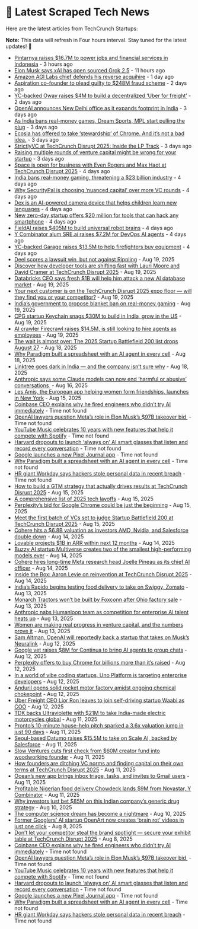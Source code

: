 
# 📰 Latest Scraped Tech News

Here are the latest articles from TechCrunch Startups:

**Note:** This data will refresh in Four hours interval. Stay tuned for the latest updates! 🔄
- [Pintarnya raises $16.7M to power jobs and financial services in Indonesia](https://techcrunch.com/2025/08/24/pintarnya-raises-16-7m-to-power-jobs-and-financial-services-in-indonesia/) - 3 hours ago
- [Elon Musk says xAI has open sourced Grok 2.5](https://techcrunch.com/2025/08/24/elon-musk-says-xai-has-open-sourced-grok-2-5/) - 11 hours ago
- [Amazon AGI Labs chief defends his reverse acquihire](https://techcrunch.com/2025/08/23/amazon-agi-labs-chief-defends-his-reverse-acquihire/) - 1 day ago
- [Aspiration co-founder to plead guilty to $248M fraud scheme](https://techcrunch.com/2025/08/22/aspiration-co-founder-to-plead-guilty-to-248m-fraud-scheme/) - 2 days ago
- [YC-backed Oway raises $4M to build a decentralized ‘Uber for freight’](https://techcrunch.com/2025/08/22/yc-backed-oway-raises-4m-to-build-a-decentralized-uber-for-freight/) - 2 days ago
- [OpenAI announces New Delhi office as it expands footprint in India](https://techcrunch.com/2025/08/21/openai-announces-new-delhi-office-as-it-expands-footprint-in-india/) - 3 days ago
- [As India bans real-money games, Dream Sports, MPL start pulling the plug](https://techcrunch.com/2025/08/21/as-india-bans-real-money-games-dream-sports-mpl-start-pulling-the-plug/) - 3 days ago
- [Ecosia has offered to take ‘stewardship’ of Chrome. And it’s not a bad idea.](https://techcrunch.com/2025/08/21/ecosia-has-offered-to-take-stewardship-of-chrome-and-its-not-a-bad-idea/) - 3 days ago
- [StrictlyVC at TechCrunch Disrupt 2025: Inside the LP Track](https://techcrunch.com/2025/08/21/strictlyvc-at-techcrunch-disrupt-2025-inside-the-lp-track/) - 3 days ago
- [Raising multiple rounds of venture capital might be wrong for your startup](https://techcrunch.com/2025/08/21/raising-multiple-rounds-of-venture-capital-might-be-wrong-for-your-startup/) - 3 days ago
- [Space is open for business with Even Rogers and Max Haot at TechCrunch Disrupt 2025](https://techcrunch.com/2025/08/20/space-is-open-for-business-with-even-rogers-and-max-haot-at-techcrunch-disrupt-2025/) - 4 days ago
- [India bans real-money gaming, threatening a $23 billion industry](https://techcrunch.com/2025/08/20/india-bans-real-money-gaming-threatening-a-23-billion-industry/) - 4 days ago
- [Why SecurityPal is choosing ‘nuanced capital’ over more VC rounds](https://techcrunch.com/podcast/why-securitypal-is-choosing-nuanced-capital-over-more-vc-rounds/) - 4 days ago
- [Dex is an AI-powered camera device that helps children learn new languages](https://techcrunch.com/2025/08/20/dex-is-an-ai-powered-camera-device-that-helps-children-learn-new-languages/) - 4 days ago
- [New zero-day startup offers $20 million for tools that can hack any smartphone](https://techcrunch.com/2025/08/20/new-zero-day-startup-offers-20-million-for-tools-that-can-hack-any-smartphone/) - 4 days ago
- [FieldAI raises $405M to build universal robot brains](https://techcrunch.com/2025/08/20/fieldai-raises-405m-to-build-universal-robot-brains/) - 4 days ago
- [Y Combinator alum SRE.ai raises $7.2M for DevOps AI agents](https://techcrunch.com/2025/08/20/sre-ai-launches-to-automate-complex-enterprise-workflows/) - 4 days ago
- [YC-backed Garage raises $13.5M to help firefighters buy equipment](https://techcrunch.com/2025/08/20/yc-backed-garage-raises-13-5m-to-help-firefighters-buy-equipment/) - 4 days ago
- [Deel scores a lawsuit win, but not against Rippling](https://techcrunch.com/2025/08/19/deel-scores-a-lawsuit-win-but-not-against-rippling/) - Aug 19, 2025
- [Discover how developer tools are shifting fast with Lauri Moore and David Cramer at TechCrunch Disrupt 2025](https://techcrunch.com/2025/08/19/discover-how-developer-tools-are-shifting-fast-with-lauri-moore-and-david-cramer-at-techcrunch-disrupt-2025/) - Aug 19, 2025
- [Databricks CEO says fresh $1B will help him attack a new AI database market](https://techcrunch.com/2025/08/19/databricks-ceo-says-fresh-1b-will-help-him-attack-a-new-ai-database-market/) - Aug 19, 2025
- [Your next customer is on the TechCrunch Disrupt 2025 expo floor — will they find you or your competitor?](https://techcrunch.com/2025/08/19/your-next-customer-is-on-the-techcrunch-disrupt-2025-expo-floor-will-they-find-you-or-your-competitor/) - Aug 19, 2025
- [India’s government to propose blanket ban on real-money gaming](https://techcrunch.com/2025/08/19/indias-government-to-propose-blanket-ban-on-real-money-gaming/) - Aug 19, 2025
- [CPG startup Keychain snags $30M to build in India, grow in the US](https://techcrunch.com/2025/08/19/cpg-startup-keychain-snags-30m-to-build-in-india-grow-in-the-u-s/) - Aug 19, 2025
- [AI crawler Firecrawl raises $14.5M, is still looking to hire agents as employees](https://techcrunch.com/2025/08/19/ai-crawler-firecrawl-raises-14-5m-is-still-looking-to-hire-agents-as-employees/) - Aug 19, 2025
- [The wait is almost over: The 2025 Startup Battlefield 200 list drops August 27](https://techcrunch.com/2025/08/18/the-wait-is-almost-over-the-2025-startup-battlefield-200-list-drops-august-27/) - Aug 18, 2025
- [Why Paradigm built a spreadsheet with an AI agent in every cell](https://techcrunch.com/2025/08/18/why-paradigm-built-a-spreadsheet-with-an-ai-agent-in-every-cell/) - Aug 18, 2025
- [Linktree goes dark in India — and the company isn’t sure why](https://techcrunch.com/2025/08/18/linktree-goes-dark-in-india-and-the-company-isnt-sure-why/) - Aug 18, 2025
- [Anthropic says some Claude models can now end ‘harmful or abusive’ conversations ](https://techcrunch.com/2025/08/16/anthropic-says-some-claude-models-can-now-end-harmful-or-abusive-conversations/) - Aug 16, 2025
- [Les Amis, the European app helping women form friendships, launches in New York](https://techcrunch.com/2025/08/15/les-amis-the-european-app-helping-women-form-friendships-launches-in-new-york/) - Aug 15, 2025
- [Coinbase CEO explains why he fired engineers who didn’t try AI immediately](https://techcrunch.com/2025/08/22/coinbase-ceo-explains-why-he-fired-engineers-who-didnt-try-ai-immediately/) - Time not found
- [OpenAI lawyers question Meta’s role in Elon Musk’s $97B takeover bid ](https://techcrunch.com/2025/08/21/openai-lawyers-question-metas-role-in-elon-musks-97b-takeover-bid/) - Time not found
- [YouTube Music celebrates 10 years with new features that help it compete with Spotify](https://techcrunch.com/2025/08/21/youtube-music-celebrates-10-years-with-new-features-that-help-it-compete-with-spotify/) - Time not found
- [Harvard dropouts to launch ‘always on’ AI smart glasses that listen and record every conversation](https://techcrunch.com/2025/08/20/harvard-dropouts-to-launch-always-on-ai-smart-glasses-that-listen-and-record-every-conversation/) - Time not found
- [Google launches a new Pixel Journal app](https://techcrunch.com/2025/08/20/google-launches-a-new-pixel-journal-app/) - Time not found
- [Why Paradigm built a spreadsheet with an AI agent in every cell](https://techcrunch.com/2025/08/18/why-paradigm-built-a-spreadsheet-with-an-ai-agent-in-every-cell/) - Time not found
- [HR giant Workday says hackers stole personal data in recent breach](https://techcrunch.com/2025/08/18/hr-giant-workday-says-hackers-stole-personal-data-in-recent-breach/) - Time not found
- [How to build a GTM strategy that actually drives results at TechCrunch Disrupt 2025](https://techcrunch.com/2025/08/15/how-to-build-a-gtm-strategy-that-actually-drives-results-at-techcrunch-disrupt-2025/) - Aug 15, 2025
- [A comprehensive list of 2025 tech layoffs](https://techcrunch.com/2025/08/15/tech-layoffs-2025-list/) - Aug 15, 2025
- [Perplexity’s bid for Google Chrome could be just the beginning](https://techcrunch.com/podcast/perplexitys-bid-for-google-chrome-could-be-just-the-beginning/) - Aug 15, 2025
- [Meet the first batch of VCs set to judge Startup Battlefield 200 at TechCrunch Disrupt 2025](https://techcrunch.com/2025/08/15/meet-the-first-batch-of-vcs-set-to-judge-startup-battlefield-200-at-techcrunch-disrupt-2025/) - Aug 15, 2025
- [Cohere hits a $6.8B valuation as investors AMD, Nvidia, and Salesforce double down](https://techcrunch.com/2025/08/14/cohere-hits-a-6-8b-valuation-as-investors-amd-nvidia-and-salesforce-double-down/) - Aug 14, 2025
- [Lovable projects $1B in ARR within next 12 months](https://techcrunch.com/2025/08/14/lovable-projects-1b-in-arr-within-next-12-months/) - Aug 14, 2025
- [Buzzy AI startup Multiverse creates two of the smallest high-performing models ever](https://techcrunch.com/2025/08/14/buzzy-ai-startup-multiverse-creates-two-of-the-smallest-high-performing-models-ever/) - Aug 14, 2025
- [Cohere hires long-time Meta research head Joelle Pineau as its chief AI officer](https://techcrunch.com/2025/08/14/cohere-hires-long-time-meta-research-head-joelle-pineau-as-its-chief-ai-officer/) - Aug 14, 2025
- [Inside the Box: Aaron Levie on reinvention at TechCrunch Disrupt 2025](https://techcrunch.com/2025/08/14/inside-the-box-aaron-levie-on-reinvention-at-techcrunch-disrupt-2025/) - Aug 14, 2025
- [India’s Rapido begins testing food delivery to take on Swiggy, Zomato](https://techcrunch.com/2025/08/13/indias-rapido-begins-testing-food-delivery-to-take-on-swiggy-zomato/) - Aug 13, 2025
- [Monarch Tractors won’t be built by Foxconn after Ohio factory sale](https://techcrunch.com/2025/08/13/monarch-tractors-wont-be-built-by-foxconn-after-ohio-factory-sale/) - Aug 13, 2025
- [Anthropic nabs Humanloop team as competition for enterprise AI talent heats up](https://techcrunch.com/2025/08/13/anthropic-nabs-humanloop-team-as-competition-for-enterprise-ai-talent-heats-up/) - Aug 13, 2025
- [Women are making real progress in venture capital, and the numbers prove it](https://techcrunch.com/podcast/women-are-making-real-progress-in-venture-capital-and-the-numbers-prove-it/) - Aug 13, 2025
- [Sam Altman, OpenAI will reportedly back a startup that takes on Musk’s Neuralink](https://techcrunch.com/2025/08/12/sam-altman-openai-will-reportedly-back-a-startup-that-takes-on-musks-neuralink/) - Aug 12, 2025
- [Google vet raises $8M for Continua to bring AI agents to group chats](https://techcrunch.com/2025/08/12/google-vet-raises-8m-for-continua-to-bring-ai-agents-to-group-chats/) - Aug 12, 2025
- [Perplexity offers to buy Chrome for billions more than it’s raised](https://techcrunch.com/2025/08/12/perplexity-offers-to-buy-chrome-for-billions-more-than-its-raised/) - Aug 12, 2025
- [In a world of vibe coding startups, Uno Platform is targeting enterprise developers](https://techcrunch.com/2025/08/12/in-a-world-of-vibe-coding-startups-uno-platform-is-targeting-enterprise-developers/) - Aug 12, 2025
- [Anduril opens solid rocket motor factory amidst ongoing chemical chokepoint](https://techcrunch.com/2025/08/12/anduril-opens-solid-rocket-motor-factory-amidst-ongoing-chemical-chokepoint/) - Aug 12, 2025
- [Uber Freight CEO Lior Ron leaves to join self-driving startup Waabi as COO](https://techcrunch.com/2025/08/12/uber-freight-ceo-lior-ron-joins-self-driving-startup-waabi-as-chief-operating-officer/) - Aug 12, 2025
- [TDK backs Ultraviolette with $21M to take India-made electric motorcycles global](https://techcrunch.com/2025/08/11/tdk-backs-ultraviolette-with-21m-to-take-india-made-electric-motorcycles-global/) - Aug 11, 2025
- [Pronto’s 10-minute house-help pitch sparked a 3.6x valuation jump in just 90 days](https://techcrunch.com/2025/08/11/prontos-10-minute-house-help-pitch-sparked-a-3-6x-valuation-jump-in-just-90-days/) - Aug 11, 2025
- [Seoul-based Datumo raises $15.5M to take on Scale AI, backed by Salesforce](https://techcrunch.com/2025/08/11/seoul-based-datumo-raises-15-5m-to-expand-llm-evaluation-challenging-scale-ai/) - Aug 11, 2025
- [Slow Ventures cuts first check from $60M creator fund into woodworking founder](https://techcrunch.com/2025/08/11/slow-ventures-cuts-first-check-from-60m-creator-fund-into-woodworking-founder/) - Aug 11, 2025
- [How founders are ditching VC norms and finding capital on their own terms at TechCrunch Disrupt 2025](https://techcrunch.com/2025/08/11/how-founders-are-ditching-vc-norms-and-finding-capital-on-their-own-terms-at-techcrunch-disrupt-2025/) - Aug 11, 2025
- [Ocean’s new app brings inbox triage, tasks, and invites to Gmail users](https://techcrunch.com/2025/08/11/oceans-new-app-brings-inbox-triage-tasks-and-invites-to-gmail-users/) - Aug 11, 2025
- [Profitable Nigerian food delivery Chowdeck lands $9M from Novastar, Y Combinator](https://techcrunch.com/2025/08/11/nigeria-profitable-food-delivery-chowdeck-lands-9m-from-novastar-y-combinator/) - Aug 11, 2025
- [Why investors just bet $85M on this Indian company’s generic drug strategy](https://techcrunch.com/2025/08/10/truemeds-challenged-how-indians-buy-medicine-and-saw-a-3-6x-jump-in-valuation/) - Aug 10, 2025
- [The computer science dream has become a nightmare](https://techcrunch.com/2025/08/10/the-computer-science-dream-has-become-a-nightmare/) - Aug 10, 2025
- [Former Googlers’ AI startup OpenArt now creates ‘brain rot’ videos in just one click](https://techcrunch.com/2025/08/08/former-googlers-ai-startup-openart-now-creates-brainrot-videos-in-just-one-click/) - Aug 8, 2025
- [Don’t let your competitor steal the brand spotlight — secure your exhibit table at TechCrunch Disrupt 2025](https://techcrunch.com/2025/08/08/dont-let-your-competitor-steal-the-brand-spotlight-secure-your-exhibit-table-at-techcrunch-disrupt-2025/) - Aug 8, 2025
- [Coinbase CEO explains why he fired engineers who didn’t try AI immediately](https://techcrunch.com/2025/08/22/coinbase-ceo-explains-why-he-fired-engineers-who-didnt-try-ai-immediately/) - Time not found
- [OpenAI lawyers question Meta’s role in Elon Musk’s $97B takeover bid ](https://techcrunch.com/2025/08/21/openai-lawyers-question-metas-role-in-elon-musks-97b-takeover-bid/) - Time not found
- [YouTube Music celebrates 10 years with new features that help it compete with Spotify](https://techcrunch.com/2025/08/21/youtube-music-celebrates-10-years-with-new-features-that-help-it-compete-with-spotify/) - Time not found
- [Harvard dropouts to launch ‘always on’ AI smart glasses that listen and record every conversation](https://techcrunch.com/2025/08/20/harvard-dropouts-to-launch-always-on-ai-smart-glasses-that-listen-and-record-every-conversation/) - Time not found
- [Google launches a new Pixel Journal app](https://techcrunch.com/2025/08/20/google-launches-a-new-pixel-journal-app/) - Time not found
- [Why Paradigm built a spreadsheet with an AI agent in every cell](https://techcrunch.com/2025/08/18/why-paradigm-built-a-spreadsheet-with-an-ai-agent-in-every-cell/) - Time not found
- [HR giant Workday says hackers stole personal data in recent breach](https://techcrunch.com/2025/08/18/hr-giant-workday-says-hackers-stole-personal-data-in-recent-breach/) - Time not found